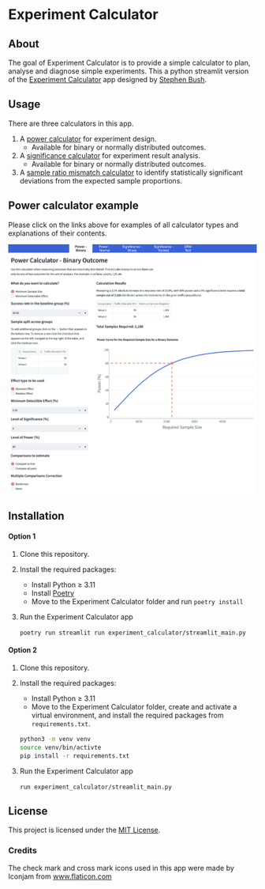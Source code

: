 # Experiment Calculator

## About

The goal of Experiment Calculator is to provide a simple calculator to plan, analyse and diagnose simple experiments. This a python streamlit version of the [Experiment Calculator](https://github.com/sabush/ExperimentCalculator) app designed by [Stephen Bush](https://github.com/sabush).

## Usage

There are three calculators in this app.

1. A [power calculator](calculator_types/power_calculator.md) for experiment design.
    - Available for binary or normally distributed outcomes.
2. A [significance calculator](calculator_types/significance_calculator.md) for experiment result analysis.
    - Available for binary or normally distributed outcomes.
3. A [sample ratio mismatch calculator](calculator_types/srm_calculator.md) to identify statistically significant deviations from the expected sample proportions.

## Power calculator example

Please click on the links above for examples of all calculator types and explanations of their contents.

<img src="calculator_types/images/power_binary.png" alt="example image for the binary power calculator usage"/>

## Installation

#### Option 1

1. Clone this repository.
2. Install the required packages:
    - Install Python ≥ 3.11
    - Install [Poetry](https://python-poetry.org/docs/)
    - Move to the Experiment Calculator folder and run `poetry install`
3. Run the Experiment Calculator app

    `poetry run streamlit run experiment_calculator/streamlit_main.py`

#### Option 2

1. Clone this repository.
2. Install the required packages:

    - Install Python ≥ 3.11
    - Move to the Experiment Calculator folder, create and activate a virtual environment, and install the required packages from `requirements.txt`.

    ```bash
    python3 -m venv venv
    source venv/bin/activte
    pip install -r requirements.txt
    ```

3. Run the Experiment Calculator app

    `run experiment_calculator/streamlit_main.py`

## License

This project is licensed under the [MIT License](LICENSE).

### Credits

The check mark and cross mark icons used in this app were made by Iconjam from www.flaticon.com
